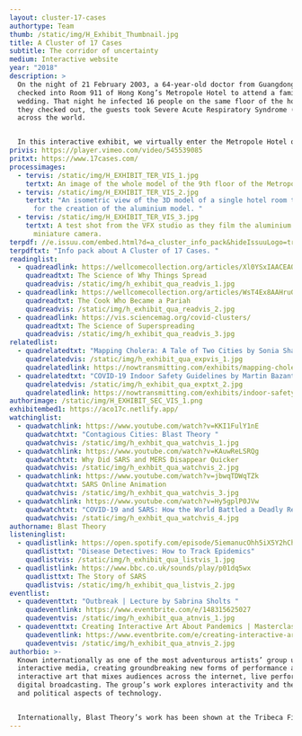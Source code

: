 ```yaml
---
layout: cluster-17-cases
authortype: Team
thumb: /static/img/H_Exhibit_Thumbnail.jpg
title: A Cluster of 17 Cases
subtitle: The corridor of uncertainty
medium: Interactive website
year: "2018"
description: >
  On the night of 21 February 2003, a 64-year-old doctor from Guangdong, China
  checked into Room 911 of Hong Kong’s Metropole Hotel to attend a family
  wedding. That night he infected 16 people on the same floor of the hotel. As
  they checked out, the guests took Severe Acute Respiratory Syndrome (SARS)
  across the world.  


  In this interactive exhibit, we virtually enter the Metropole Hotel on that fateful night, and explore the events that took place in the 17 rooms where the first cluster of SARS cases were detected. We go on a journey with epidemiologists to understand how they studied the movements of the guests between each room. This experience reveals how even the most banal action, like touching a handrail, can have unforeseen consequences. In the end, we come away with a renewed appreciation for how public health experts grapple with fear and uncertainty in the face of an unknown disease. 
privis: https://player.vimeo.com/video/545539085
pritxt: https://www.17cases.com/
processimages:
  - tervis: /static/img/H_EXHIBIT_TER_VIS_1.jpg
    tertxt: An image of the whole model of the 9th floor of the Metropole hotel.
  - tervis: /static/img/H_EXHIBIT_TER_VIS_2.jpg
    tertxt: "An isometric view of the 3D model of a single hotel room that was used
      for the creation of the aluminium model. "
  - tervis: /static/img/H_EXHIBIT_TER_VIS_3.jpg
    tertxt: A test shot from the VFX studio as they film the aluminium model with a
      miniature camera.
terpdf: //e.issuu.com/embed.html?d=a_cluster_info_pack&hideIssuuLogo=true&u=sciencegallerybengaluru
terpdftxt: "Info pack about A Cluster of 17 Cases. "
readinglist:
  - quadreadlink: https://wellcomecollection.org/articles/Xl0YSxIAACEAQiBn
    quadreadtxt: The Science of Why Things Spread
    quadreadvis: /static/img/h_exhibit_qua_readvis_1.jpg
  - quadreadlink: https://wellcomecollection.org/articles/WsT4Ex8AAHruGfW_
    quadreadtxt: The Cook Who Became a Pariah
    quadreadvis: /static/img/h_exhibit_qua_readvis_2.jpg
  - quadreadlink: https://vis.sciencemag.org/covid-clusters/
    quadreadtxt: The Science of Superspreading
    quadreadvis: /static/img/h_exhibit_qua_readvis_3.jpg
relatedlist:
  - quadrelatedtxt: "Mapping Cholera: A Tale of Two Cities by Sonia Shah"
    quadrelatedvis: /static/img/h_exhibit_qua_expvis_1.jpg
    quadrelatedlink: https://nowtransmitting.com/exhibits/mapping-cholera/
  - quadrelatedtxt: "COVID-19 Indoor Safety Guidelines by Martin Bazant "
    quadrelatedvis: /static/img/h_exhibit_qua_exptxt_2.jpg
    quadrelatedlink: https://nowtransmitting.com/exhibits/indoor-safety-guidelines/
authorimage: /static/img/H_EXHIBIT_SEC_VIS_1.png
exhibitembed1: https://aco17c.netlify.app/
watchinglist:
  - quadwatchlink: https://www.youtube.com/watch?v=KKI1FulY1nE
    quadwatchtxt: "Contagious Cities: Blast Theory "
    quadwatchvis: /static/img/h_exhbit_qua_watchvis_1.jpg
  - quadwatchlink: https://www.youtube.com/watch?v=KAuwReLSRQg
    quadwatchtxt: Why Did SARS and MERS Disappear Quicker
    quadwatchvis: /static/img/h_exhbit_qua_watchvis_2.jpg
  - quadwatchlink: https://www.youtube.com/watch?v=jbwqTDWqTZk
    quadwatchtxt: SARS Online Animation
    quadwatchvis: /static/img/h_exhbit_qua_watchvis_3.jpg
  - quadwatchlink: https://www.youtube.com/watch?v=Hy5gplP0JVw
    quadwatchtxt: "COVID-19 and SARS: How the World Battled a Deadly Respiratory Illness"
    quadwatchvis: /static/img/h_exhbit_qua_watchvis_4.jpg
authorname: Blast Theory
listeninglist:
  - quadlistlink: https://open.spotify.com/episode/5iemanucOhh5iX5Y2hChAH
    quadlisttxt: "Disease Detectives: How to Track Epidemics"
    quadlistvis: /static/img/h_exhibit_qua_listvis_1.jpg
  - quadlistlink: https://www.bbc.co.uk/sounds/play/p01dq5wx
    quadlisttxt: The Story of SARS
    quadlistvis: /static/img/h_exhibit_qua_listvis_2.jpg
eventlist:
  - quadeventtxt: "Outbreak | Lecture by Sabrina Sholts "
    quadeventlink: https://www.eventbrite.com/e/148315625027
    quadeventvis: /static/img/h_exhibit_qua_atnvis_1.jpg
  - quadeventtxt: Creating Interactive Art About Pandemics | Masterclass by Matt Adams
    quadeventlink: https://www.eventbrite.com/e/creating-interactive-art-about-pandemics-masterclass-registration-148923657669
    quadeventvis: /static/img/h_exhibit_qua_atnvis_2.jpg
authorbio: >-
  Known internationally as one of the most adventurous artists’ group using
  interactive media, creating groundbreaking new forms of performance and
  interactive art that mixes audiences across the internet, live performance and
  digital broadcasting. The group’s work explores interactivity and the social
  and political aspects of technology.


  Internationally, Blast Theory’s work has been shown at the Tribeca Film Festival, Sundance Film Festival, Walker Arts Center in Minneapolis, the Venice Biennale, ICC in Tokyo, the Chicago Museum of Contemporary Art, Sydney Biennale, National Museum in Taiwan, Hebbel Theatre in Berlin, Basel Art Fair, Dutch Electronic Arts Festival, Sonar Festival in Barcelona and the Palestine International Video Festival.
---
```

